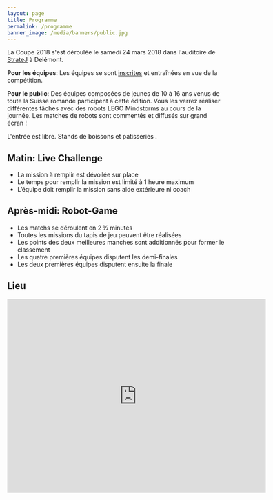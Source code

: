 ```yaml
---
layout: page
title: Programme
permalink: /programme
banner_image: /media/banners/public.jpg
---
```


La Coupe 2018 s'est déroulée le samedi 24 mars 2018 dans l'auditoire de [StrateJ](http://www.stratej.ch/fr/Le-lieu.html) à Delémont.

**Pour les équipes**: Les équipes se sont [inscrites](/equipes/participer) et entraînées en vue de la compétition.

**Pour le public**: Des équipes composées de jeunes de 10 à 16 ans venus de toute la Suisse romande participent à cette édition.
Vous les verrez réaliser différentes tâches avec des robots LEGO Mindstorms au cours de la journée.
Les matches de robots sont commentés et diffusés sur grand écran !

L'entrée est libre. Stands de boissons et patisseries <i class="fa fa-coffee"></i>.

## Matin: Live Challenge

- La mission à remplir est dévoilée sur place
- Le temps pour remplir la mission est limité à 1 heure maximum
- L’équipe doit remplir la mission sans aide extérieure ni coach

## Après-midi: Robot-Game 

- Les matchs se déroulent en 2 ½ minutes
- Toutes les missions du tapis de jeu peuvent être réalisées
- Les points des deux meilleures manches sont additionnés pour former le classement
- Les quatre premières équipes disputent les demi-finales
- Les deux premières équipes disputent ensuite la finale

## Lieu

<iframe src="https://www.google.com/maps/embed?pb=!1m18!1m12!1m3!1d6428.018904282181!2d7.345569920901154!3d47.36024983203992!2m3!1f0!2f0!3f0!3m2!1i1024!2i768!4f13.1!3m3!1m2!1s0x4791e7db1d807943%3A0xab12d8b3b7ed5694!2sCampus+Strate+J!5e0!3m2!1sfr!2sch!4v1481034390884" width="600" height="450" frameborder="0" style="border:0" allowfullscreen></iframe>
